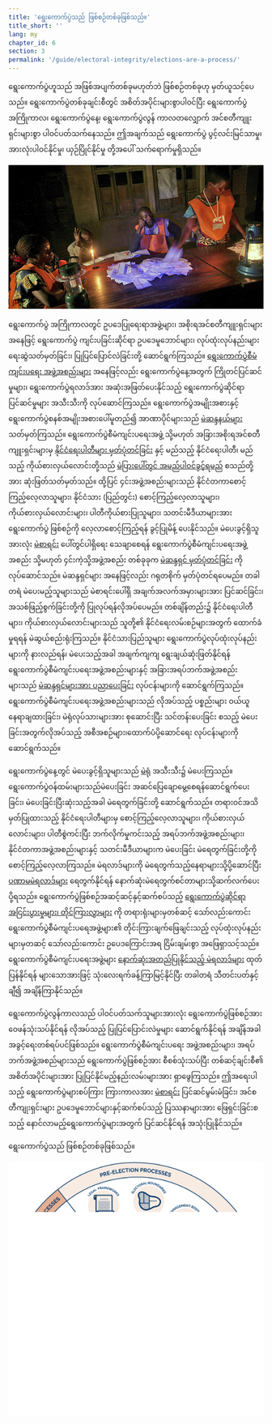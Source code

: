 ```yaml
---
title: 'ရွေးကောက်ပွဲသည် ဖြစ်စဉ်တစ်ခုဖြစ်သည်။'
title_short: ''
lang: my
chapter_id: 6
section: 3
permalink: '/guide/electoral-integrity/elections-are-a-process/'
---
```


ရွေးကောက်ပွဲဟူသည် အဖြစ်အပျက်တစ်ခုမဟုတ်ဘဲ ဖြစ်စဉ်တစ်ခုဟု မှတ်ယူသင့်ပေသည်။ ရွေးကောက်ပွဲတစ်ခုချင်းစီတွင် အစိတ်အပိုင်းများစွာပါဝင်ပြီး ရွေးကောက်ပွဲအကြိုကာလ၊ ရွေးကောက်ပွဲနေ့၊ ရွေးကောက်ပွဲလွန် ကာလတလျှောက် အင်စတီကျူးရှင်းများစွာ ပါဝင်ပတ်သက်နေသည်။ ဤအချက်သည် ရွေးကောက်ပွဲ ပွင့်လင်းမြင်သာမှု၊ အားလုံးပါဝင်နိုင်မှု၊ ယှဉ်ပြိုင်နိုင်မှု တို့အပေါ် သက်ရောက်မှုရှိသည်။

![ကုလသမဂ္ဂဓါတ်ပုံ, Martine Perret](/assets/images/guide/UN-Photo-Martine-Perret-130870.jpg)

ရွေးကောက်ပွဲ အကြိုကာလတွင် ဥပဒေပြုရေးရာအဖွဲ့များ၊ အစိုးရအင်စတီကျူးရှင်းများအနေဖြင့် ရွေးကောက်ပွဲ ကျင်းပခြင်းဆိုင်ရာ ဥပဒေမူဘောင်များ၊ လုပ်ထုံးလုပ်နည်းများ ရေးဆွဲသတ်မှတ်ခြင်း၊ ပြုပြင်ပြောင်လဲခြင်းတို့ ဆောင်ရွက်ကြသည်။ [ရွေးကောက်ပွဲစီမံကျင်းပရေး အဖွဲ့အစည်းများ](/my/guide/key-categories/emb-administration/) အနေဖြင့်လည်း ရွေးကောက်ပွဲနေ့အတွက် ကြိုတင်ပြင်ဆင်မှုများ၊ ရွေးကောက်ပွဲရလာဒ်အား အဆုံးအဖြတ်ပေးနိုင်သည့် ရွေးကောက်ပွဲဆိုင်ရာ ပြင်ဆင်မှုများ အသီးသီးကို လုပ်ဆောင်ကြသည်။ ရွေးကောက်ပွဲအမျိုးအစားနှင့် ရွေးကောက်ပွဲစနစ်အမျိုးအစားပေါ်မူတည်၍ အာဏာပိုင်များသည် [မဲဆန္ဒနယ်များ](/my/guide/key-categories/electoral-boundaries/) သတ်မှတ်ကြသည်။ ရွေးကောက်ပွဲစီမံကျင်းပရေးအဖွဲ့ သို့မဟုတ် အခြားအစိုးရအင်စတီကျူးရှင်းများမှ [နိုင်ငံရေးပါတီများ မှတ်ပုံတင်ခြင်း](/my/guide/key-categories/political-party-registration/) နှင့် မည်သည့် နိုင်ငံရေးပါတီ၊ မည်သည့် ကိုယ်စားလှယ်လောင်းတို့သည် [မဲပြားပေါ်တွင် အမည်ပါဝင်ခွင့်ရမည်](/my/guide/key-categories/ballot-qualification/) စသည်တို့အား ဆုံးဖြတ်သတ်မှတ်သည်။ ထို့ပြင် ၄င်းအဖွဲ့အစည်းများသည် နိုင်ငံတကာစောင့်ကြည့်လေ့လာသူများ၊ နိုင်ငံသား (ပြည်တွင်း) စောင့်ကြည့်လေ့လာသူများ၊ ကိုယ်စားလှယ်လောင်းများ၊ ပါတီကိုယ်စားပြုသူများ၊ သတင်းမီဒီယာများအား ရွေးကောက်ပွဲ ဖြစ်စဉ်ကို လေ့လာစောင့်ကြည့်ရန် ခွင့်ပြုမိန့် ပေးနိုင်သည်။ မဲပေးခွင့်ရှိသူအားလုံး [မဲစာရင်း](/my/guide/key-categories/voter-registration/) ပေါ်တွင်ပါရှိရေး သေချာစေရန် ရွေးကောက်ပွဲစီမံကျင်းပရေးအဖွဲ့အစည်း သို့မဟုတ် ၄င်းကဲ့သို့အဖွဲ့အစည်း တစ်ခုခုက [မဲဆန္ဒရှင် မှတ်ပုံတင်ခြင်း](/my/guide/key-categories/voter-lists/) ကို လုပ်ဆောင်သည်။ မဲဆန္ဒရှင်များ အနေဖြင့်လည်း ဂရုတစိုက် မှတ်ပုံတင်ရပေမည်။ တခါတရံ မဲပေးမည့်သူများသည် မဲစာရင်းပေါ်ရှိ အချက်အလက်အမှားများအား ပြင်ဆင်ခြင်း၊ အသစ်ဖြည့်စွက်ခြင်းတို့ကို ပြုလုပ်ရန်လိုအပ်ပေမည်။ တစ်ချိန်တည်း၌ နိုင်ငံရေးပါတီများ၊ ကိုယ်စားလှယ်လောင်းများသည် သူတို့၏ နိုင်ငံရေးလမ်းစဉ်များအတွက် ထောက်ခံမှုရရန် မဲဆွယ်စည်းရုံးကြသည်။ နိုင်ငံသားပြည်သူများ ရွေးကောက်ပွဲလုပ်ထုံးလုပ်နည်းများကို နားလည်ရန်၊ မဲပေးသည့်အခါ အချက်ကျကျ ရွေးချယ်ဆုံးဖြတ်နိုင်ရန် ရွေးကောက်ပွဲစီမံကျင်းပရေးအဖွဲ့အစည်းများနှင့် အခြားအရပ်ဘက်အဖွဲ့အစည်းများသည် [မဲဆန္ဒရှင်များအား ပညာပေးခြင်း](/my/guide/key-categories/voter-education/) လုပ်ငန်းများကို ဆောင်ရွက်ကြသည်။ ရွေးကောက်ပွဲစီမံကျင်းပရေးအဖွဲ့အစည်းများသည် လိုအပ်သည့် ပစ္စည်းများ ဝယ်ယူ နေရာချထားခြင်း၊ မဲရုံလုပ်သားများအား စုဆောင်းပြီး သင်တန်းပေးခြင်း စသည့် မဲပေးခြင်းအတွက်လိုအပ်သည့် အစီအစဉ်များ၊ထောက်ပံပို့ဆောင်ရေး လုပ်ငန်းများကို ဆောင်ရွက်သည်။

ရွေးကောက်ပွဲနေ့တွင် မဲပေးခွင့်ရှိသူများသည် [မဲရုံ](/my/guide/key-categories/polling-stations/) အသီးသီး၌ မဲပေးကြသည်။ ရွေးကောက်ပွဲဝန်ထမ်းများသည်မဲပေးခြင်း အဆင်ပြေချောမွေ့စေရန်ဆောင်ရွက်ပေးခြင်း၊ မဲပေးခြင်းပြီးဆုံးသည့်အခါ မဲရေတွက်ခြင်းတို့ ဆောင်ရွက်သည်။ တရားဝင်အသိမှတ်ပြုထားသည့် နိုင်ငံရေးပါတီများမှ စောင့်ကြည့်လေ့လာသူများ၊ ကိုယ်စားလှယ်လောင်းများ၊ ပါတီစွဲကင်းပြီး ဘက်လိုက်မှုကင်းသည့် အရပ်ဘက်အဖွဲ့အစည်းများ၊ နိုင်ငံတကာအဖွဲ့အစည်းများနှင့် သတင်းမီဒီယာများက မဲပေးခြင်း မဲရေတွက်ခြင်းတို့ကို စောင့်ကြည့်လေ့လာကြသည်။ မဲရလာဒ်များကို မဲရေတွက်သည့်နေရာများသို့ပို့ဆောင်ပြီး [ပဏာမမဲရလာဒ်များ](/my/guide/key-categories/election-results/) ရေတွက်နိုင်ရန် နောက်ဆုံးမဲရေတွက်စင်တာများသို့ဆက်လက်ပေးပို့ရသည်။ ရွေးကောက်ပွဲဖြစ်စဉ်အဆင့်ဆင့်နှင့်ဆက်စပ်သည့် [ရွေးကောက်ပွဲဆိုင်ရာ အငြင်းပွားမှုများ၊ တိုင်ကြားလွှာများ](/my/guide/key-categories/complaints-and-disputes/) ကို တရားရုံးများမှတစ်ဆင့် သော်လည်းကောင်း ရွေးကောက်ပွဲစီမံကျင်းပရေအဖွဲ့များ၏ တိုင်းကြားချက်ဖြေချင်းသည့် လုပ်ထုံးလုပ်နည်းများမှတဆင့် သော်လည်းကောင်း ဥပေဒကြောင်းအရ ငြိမ်းချမ်းစွာ အဖြေရှာသင့်သည်။ ရွေးကောက်ပွဲစီမံကျင်းပရေးအဖွဲ့များ [နောက်ဆုံးအတည်ပြုနိုင်သည့် မဲရလာဒ်များ](/my/guide/key-categories/election-results/) ထုတ်ပြန်နိုင်ရန် များသောအားဖြင့် သုံးလေးရက်ခန့်ကြာမြင့်နိုင်ပြီး တခါတရံ သီတင်းပတ်နှင့်ချီ၍ အချိန်ကြာနိုင်သည်။

ရွေးကောက်ပွဲလွန်ကာလသည် ပါဝင်ပတ်သက်သူများအားလုံး ရွေးကောက်ပွဲဖြစ်စဉ်အားဝေဖန်သုံးသပ်နိုင်ရန် လိုအပ်သည့် ပြုပြင်ပြောင်းလဲမှုများ ဆောင်ရွက်နိုင်ရန် အချိန်အခါအခွင့်ရေးတစ်ရပ်ပင်ဖြစ်သည်။ ရွေးကောက်ပွဲစီမံကျင်းပရေး အဖွဲ့အစည်းများ၊ အရပ်ဘက်အဖွဲ့အစည်များသည် ရွေးကောက်ပွဲဖြစ်စဉ်အား စီစစ်သုံးသပ်ပြီး တစ်ဆင့်ချင်းစီ၏ အစိတ်အပိုင်းများအား ပြုပြင်နိုင်မည့်နည်းလမ်းများအား ရှာဖွေကြသည်။ ဤအရေးပါသည့် ရွေးကောက်ပွဲများစပ်ကြား ကြားကာလအား [မဲစာရင်း](/my/guide/key-categories/voter-lists/) ပြင်ဆင်မွမ်းမံခြင်း၊ အင်စတီကျုးရှင်းများ ဥပဒေမူဘောင်များနှင့်ဆက်စပ်သည့် ပြဿနာများအား ဖြေရှင်းခြင်းစသည့် နောင်လာမည့်ရွေးကောက်ပွဲများအတွက် ပြင်ဆင်နိုင်ရန် အသုံးပြုနိုင်သည်။

ရွေးကောက်ပွဲသည် ဖြစ်စဉ်တစ်ခုဖြစ်သည်။

[![ရွေးကောက်ပွဲသည် ဖြစ်စဉ်တစ်ခုဖြစ်သည်။](/assets/images/guide/elections-are-a-process-en.png)](/assets/images/guide/elections-are-a-process-en.png)
